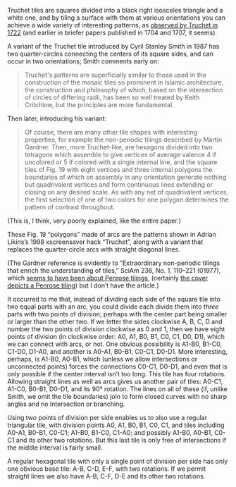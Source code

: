Truchet tiles are squares divided into a black right isosceles
triangle and a white one, and by tiling a surface with them at various
orientations you can achieve a wide variety of interesting patterns,
as [observed by Truchet in
1722](https://archive.org/details/methodepourfaire00doua) (and earlier
in briefer papers published in 1704 and 1707, it seems).

A variant of the Truchet tile introduced by Cyril Stanley Smith in
1987 has two quarter-circles connecting the centers of its square
sides, and can occur in two orientations; Smith comments early on:

> Truchet's patterns are superficially similar to those used in the
> construction of the mosaic tiles so prominent in Islamic
> architecture, the construction and philosophy of which, based on the
> intersection of circles of differing radii, has been so well treated
> by Keith Critchlow, but the principles are more fundamental.

Then later, introducing his variant:

> Of course, there are many other tile shapes with interesting
> properties, for example the non-periodic tilings described by Martin
> Gardner.  Then, more Truchet-like, are hexagons divided into two
> tetragons which assemble to give vertices of average valence 4 if
> uncolored or 5 if colored with a single internal line, and the
> square tiles of Fig. 19 with eight vertices and three internal
> polygons the boundaries of which on assembly in any orientation
> generate nothing but quadrivalent vertices and form continuous lines
> extending or closing on any desired scale.  As with any net of
> quadrivalent vertices, the first selection of one of two colors for
> one polygon determines the pattern of contrast throughout.

(This is, I think, very poorly explained, like the entire paper.)

These Fig. 19 “polygons” made of arcs are the patterns shown in Adrian
Likins’s 1998 xscreensaver hack “Truchet”, along with a variant that
replaces the quarter-circle arcs with straight diagonal lines.

(The Gardner reference is evidently to “Extraordinary non-periodic
tilings that enrich the understanding of tiles,” SciAm 236, No. 1,
110–221 (01977), which [seems to have been about Penrose
tilings](https://blogs.scientificamerican.com/guest-blog/the-top-10-martin-gardner-scientific-american-articles/),
(certainly [the cover depicts a Penrose
tiling](https://www.scientificamerican.com/magazine/sa/1977/01-01/))
but I don’t have the article.)

It occurred to me that, instead of dividing each side of the square
tile into two equal parts with an arc, you could divide each divide
them into *three* parts with two points of division, perhaps with the
center part being smaller or larger than the other two.  If we letter
the sides clockwise A, B, C, D and number the two points of division
clockwise as 0 and 1, then we have eight points of division (in
clockwise order: A0, A1, B0, B1, C0, C1, D0, D1), which we can connect
with arcs, or not.  One obvious possibility is A1-B0, B1-C0, C1-D0,
D1-A0, and another is A0-A1, B0-B1, C0-C1, D0-D1.  More interesting,
perhaps, is A1-B0, A0-B1, which (unless we allow intersections or
unconnected points) forces the connections C0-C1, D0-D1, and even that
is only possible if the center interval isn’t too long.  This tile has
four rotations.  Allowing straight lines as well as arcs gives us
another pair of tiles: A0-C1, A1-C0, B0-B1, D0-D1, and its 90°
rotation.  The lines on all of these (if, unlike Smith, we omit the
tile boundaries) join to form closed curves with no sharp angles and
no intersection or branching.

Using two points of division per side enables us to also use a regular
triangular tile, with division points A0, A1, B0, B1, C0, C1, and
tiles including A0-A1, B0-B1, C0-C1; A1-B0, B1-C0, C1-A0; and possibly
A1-B0, A0-B1, C0-C1 and its other two rotations.  But this last tile
is only free of intersections if the middle interval is fairly small.

A regular hexagonal tile with only a single point of division per side
has only one obvious base tile: A-B, C-D, E-F, with two rotations.  If
we permit straight lines we also have A-B, C-F, D-E and its other two
rotations.

